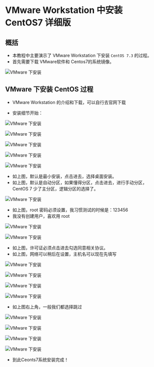 # VMware Workstation 中安装 CentOS7 详细版

## 概括

- 本教程中主要演示了 VMware Workstation 下安装 `CentOS 7.3` 的过程。
-  首先需要下载 VMware软件和 Centos7的系统镜像。

![VMware 下安装](http://imgoss.xgss.net/picgo/CentOS-7-Install-a-0.jpg?aliyunoss) 


## VMware 下安装 CentOS 过程

- VMware Workstation 的介绍和下载，可以自行去官网下载


- 安装细节开始：

![VMware 下安装](http://imgoss.xgss.net/picgo/CentOS-7-Install-a-1.jpg?aliyunoss) 

![VMware 下安装](http://imgoss.xgss.net/picgo/CentOS-7-Install-a-2.jpg?aliyunoss)

![VMware 下安装](http://imgoss.xgss.net/picgo/CentOS-7-Install-a-3.jpg?aliyunoss)

![VMware 下安装](http://imgoss.xgss.net/picgo/CentOS-7-Install-a-4.jpg?aliyunoss)

![VMware 下安装](http://imgoss.xgss.net/picgo/CentOS-7-Install-a-5.jpg?aliyunoss)

- 如上图，默认是最小安装，点击进去，选择桌面安装。
- 如上图，默认是自动分区，如果懂得分区，点击进去，进行手动分区，CentOS 7 少了主分区，逻辑分区的选择了。

![VMware 下安装](http://imgoss.xgss.net/picgo/CentOS-7-Install-a-6.jpg?aliyunoss)

- 如上图，root 密码必须设置，我习惯测试的时候是：123456
- 我没有创建用户，喜欢用 root

![VMware 下安装](http://imgoss.xgss.net/picgo/CentOS-7-Install-a-7.jpg?aliyunoss)

![VMware 下安装](http://imgoss.xgss.net/picgo/CentOS-7-Install-a-8.jpg?aliyunoss)

- 如上图，许可证必须点击进去勾选同意相关协议。
- 如上图，网络可以稍后在设置，主机名可以现在先填写

![VMware 下安装](http://imgoss.xgss.net/picgo/CentOS-7-Install-a-9.jpg?aliyunoss)

![VMware 下安装](http://imgoss.xgss.net/picgo/CentOS-7-Install-a-10.jpg?aliyunoss)

![VMware 下安装](http://imgoss.xgss.net/picgo/CentOS-7-Install-a-11.jpg?aliyunoss)

![VMware 下安装](http://imgoss.xgss.net/picgo/CentOS-7-Install-a-12.jpg?aliyunoss)

- 如上图右上角，一般我们都选择跳过

![VMware 下安装](http://imgoss.xgss.net/picgo/CentOS-7-Install-a-13.jpg?aliyunoss)

![VMware 下安装](http://imgoss.xgss.net/picgo/CentOS-7-Install-a-14.jpg?aliyunoss)

![VMware 下安装](http://imgoss.xgss.net/picgo/CentOS-7-Install-a-15.jpg?aliyunoss)

![VMware 下安装](http://imgoss.xgss.net/picgo/CentOS-7-Install-a-16.jpg?aliyunoss)

- 到此Ceonts7系统安装完成！